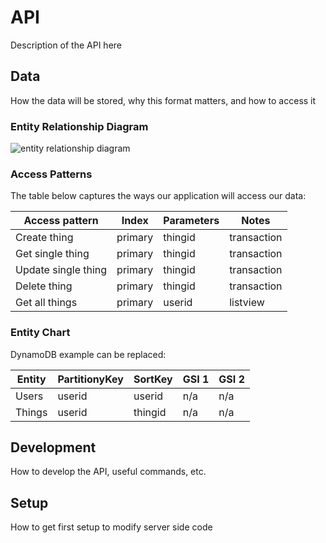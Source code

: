 # API
Description of the API here

## Data
How the data will be stored, why this format matters, and how to access it

### Entity Relationship Diagram
![entity relationship diagram](docs/app-erd.png)

### Access Patterns
The table below captures the ways our application will access our data:

| Access pattern      | Index   | Parameters | Notes       |
| ------------------- | ------- | ---------- | ----------- |
| Create thing        | primary | thingid    | transaction |
| Get single thing    | primary | thingid    | transaction |
| Update single thing | primary | thingid    | transaction |
| Delete thing        | primary | thingid    | transaction |
| Get all things      | primary | userid     | listview    |

### Entity Chart
DynamoDB example can be replaced:

| Entity | PartitionyKey | SortKey | GSI 1 | GSI 2 |
| ------ | ------------- | ------- | ----- | ----- |
| Users  | userid        | userid  | n/a   | n/a   |
| Things | userid        | thingid | n/a   | n/a   |

## Development
How to develop the API, useful commands, etc.

## Setup
How to get first setup to modify server side code
